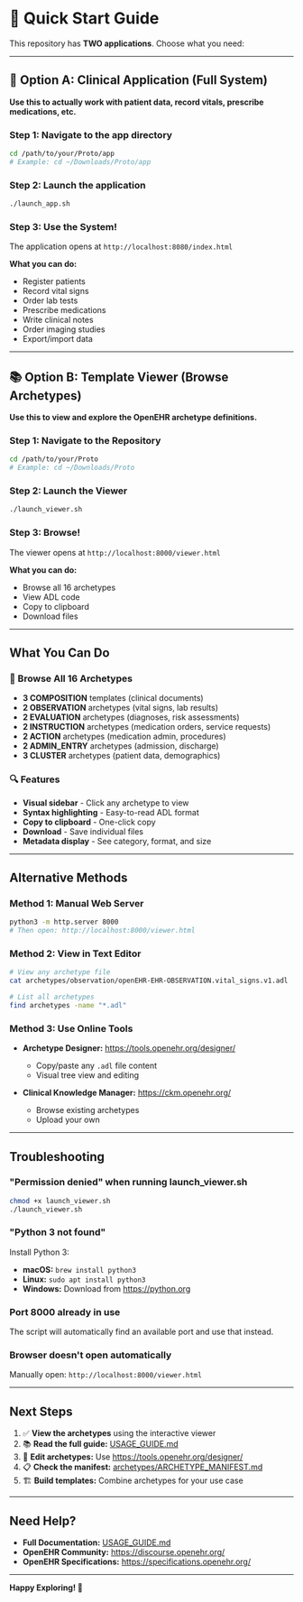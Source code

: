 # 🚀 Quick Start Guide

This repository has **TWO applications**. Choose what you need:

---

## 🏥 Option A: Clinical Application (Full System)

**Use this to actually work with patient data, record vitals, prescribe medications, etc.**

### Step 1: Navigate to the app directory
```bash
cd /path/to/your/Proto/app
# Example: cd ~/Downloads/Proto/app
```

### Step 2: Launch the application
```bash
./launch_app.sh
```

### Step 3: Use the System!
The application opens at `http://localhost:8080/index.html`

**What you can do:**
- Register patients
- Record vital signs
- Order lab tests
- Prescribe medications
- Write clinical notes
- Order imaging studies
- Export/import data

---

## 📚 Option B: Template Viewer (Browse Archetypes)

**Use this to view and explore the OpenEHR archetype definitions.**

### Step 1: Navigate to the Repository
```bash
cd /path/to/your/Proto
# Example: cd ~/Downloads/Proto
```

### Step 2: Launch the Viewer
```bash
./launch_viewer.sh
```

### Step 3: Browse!
The viewer opens at `http://localhost:8000/viewer.html`

**What you can do:**
- Browse all 16 archetypes
- View ADL code
- Copy to clipboard
- Download files

---

## What You Can Do

### 📖 Browse All 16 Archetypes
- **3 COMPOSITION** templates (clinical documents)
- **2 OBSERVATION** archetypes (vital signs, lab results)
- **2 EVALUATION** archetypes (diagnoses, risk assessments)
- **2 INSTRUCTION** archetypes (medication orders, service requests)
- **2 ACTION** archetypes (medication admin, procedures)
- **2 ADMIN_ENTRY** archetypes (admission, discharge)
- **3 CLUSTER** archetypes (patient data, demographics)

### 🔍 Features
- **Visual sidebar** - Click any archetype to view
- **Syntax highlighting** - Easy-to-read ADL format
- **Copy to clipboard** - One-click copy
- **Download** - Save individual files
- **Metadata display** - See category, format, and size

---

## Alternative Methods

### Method 1: Manual Web Server
```bash
python3 -m http.server 8000
# Then open: http://localhost:8000/viewer.html
```

### Method 2: View in Text Editor
```bash
# View any archetype file
cat archetypes/observation/openEHR-EHR-OBSERVATION.vital_signs.v1.adl

# List all archetypes
find archetypes -name "*.adl"
```

### Method 3: Use Online Tools
- **Archetype Designer:** https://tools.openehr.org/designer/
  - Copy/paste any `.adl` file content
  - Visual tree view and editing

- **Clinical Knowledge Manager:** https://ckm.openehr.org/
  - Browse existing archetypes
  - Upload your own

---

## Troubleshooting

### "Permission denied" when running launch_viewer.sh
```bash
chmod +x launch_viewer.sh
./launch_viewer.sh
```

### "Python 3 not found"
Install Python 3:
- **macOS:** `brew install python3`
- **Linux:** `sudo apt install python3`
- **Windows:** Download from https://python.org

### Port 8000 already in use
The script will automatically find an available port and use that instead.

### Browser doesn't open automatically
Manually open: `http://localhost:8000/viewer.html`

---

## Next Steps

1. ✅ **View the archetypes** using the interactive viewer
2. 📚 **Read the full guide:** [USAGE_GUIDE.md](USAGE_GUIDE.md)
3. 🔧 **Edit archetypes:** Use https://tools.openehr.org/designer/
4. 📋 **Check the manifest:** [archetypes/ARCHETYPE_MANIFEST.md](archetypes/ARCHETYPE_MANIFEST.md)
5. 🏗️ **Build templates:** Combine archetypes for your use case

---

## Need Help?

- **Full Documentation:** [USAGE_GUIDE.md](USAGE_GUIDE.md)
- **OpenEHR Community:** https://discourse.openehr.org/
- **OpenEHR Specifications:** https://specifications.openehr.org/

---

**Happy Exploring! 🎉**
